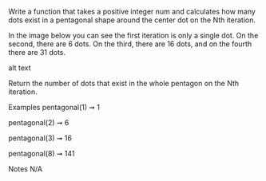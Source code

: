 Write a function that takes a positive integer num and calculates how many dots exist in a pentagonal shape around the center dot on the Nth iteration.

In the image below you can see the first iteration is only a single dot. On the second, there are 6 dots. On the third, there are 16 dots, and on the fourth there are 31 dots.

alt text

Return the number of dots that exist in the whole pentagon on the Nth iteration.

Examples
pentagonal(1) ➞ 1

pentagonal(2) ➞ 6

pentagonal(3) ➞ 16

pentagonal(8) ➞ 141

Notes
N/A